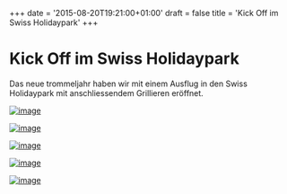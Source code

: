 +++
date = '2015-08-20T19:21:00+01:00'
draft = false
title = 'Kick Off im Swiss Holidaypark'
+++

# Kick Off im Swiss Holidaypark

Das neue trommeljahr haben wir mit einem Ausflug in den Swiss Holidaypark mit anschliessendem Grillieren eröffnet.

[![image](http://tambourenarthgoldau.ch/wp-content/uploads/2015/08/wpid-wp-1440098276653.jpeg "wp-1440098276653")](http://tambourenarthgoldau.ch/wp-content/uploads/2015/08/wpid-wp-1440098276653.jpeg)

[![image](http://tambourenarthgoldau.ch/wp-content/uploads/2015/08/wpid-wp-1440098290401.jpeg "wp-1440098290401")](http://tambourenarthgoldau.ch/wp-content/uploads/2015/08/wpid-wp-1440098290401.jpeg)

[![image](http://tambourenarthgoldau.ch/wp-content/uploads/2015/08/wpid-wp-1440098311016.jpeg "wp-1440098311016")](http://tambourenarthgoldau.ch/wp-content/uploads/2015/08/wpid-wp-1440098311016.jpeg)

[![image](http://tambourenarthgoldau.ch/wp-content/uploads/2015/08/wpid-wp-1440098326240.jpeg "wp-1440098326240")](http://tambourenarthgoldau.ch/wp-content/uploads/2015/08/wpid-wp-1440098326240.jpeg)

[![image](http://tambourenarthgoldau.ch/wp-content/uploads/2015/08/wpid-wp-1440098346041.jpeg "wp-1440098346041")](http://tambourenarthgoldau.ch/wp-content/uploads/2015/08/wpid-wp-1440098346041.jpeg)
